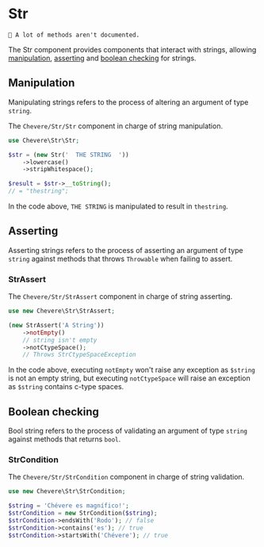 # Str

`🚧 A lot of methods aren't documented.`

The Str component provides components that interact with strings, allowing [manipulation](#manipulation), [asserting](#asserting) and [boolean checking](#boolean-checking) for strings.

## Manipulation

Manipulating strings refers to the process of altering an argument of type `string`.

The `Chevere/Str/Str` component in charge of string manipulation.

```php
use Chevere\Str\Str;

$str = (new Str('  THE STRING  '))
    ->lowercase()
    ->stripWhitespace();

$result = $str->__toString();
// = "thestring";
```

In the code above, `THE STRING` is manipulated  to result in `thestring`.

## Asserting

Asserting strings refers to the process of asserting an argument of type `string` against methods that throws `Throwable` when failing to assert.

### StrAssert

The `Chevere/Str/StrAssert` component in charge of string asserting.

```php
use new Chevere\Str\StrAssert;

(new StrAssert('A String'))
    ->notEmpty()
    // string isn't empty
    ->notCtypeSpace();
    // Throws StrCtypeSpaceException
```

In the code above, executing `notEmpty` won't raise any exception as `$string` is not an empty string, but executing `notCtypeSpace` will raise an exception as `$string` contains c-type spaces.

## Boolean checking

Bool string refers to the process of validating an argument of type `string` against methods that returns `bool`.

### StrCondition

The `Chevere/Str/StrCondition` component in charge of string validation.

```php
use new Chevere\Str\StrCondition;

$string = 'Chévere es magnífico!';
$strCondition = new StrCondition($string);
$strCondition->endsWith('Rodo'); // false
$strCondition->contains('es'); // true
$strCondition->startsWith('Chévere'); // true
```
